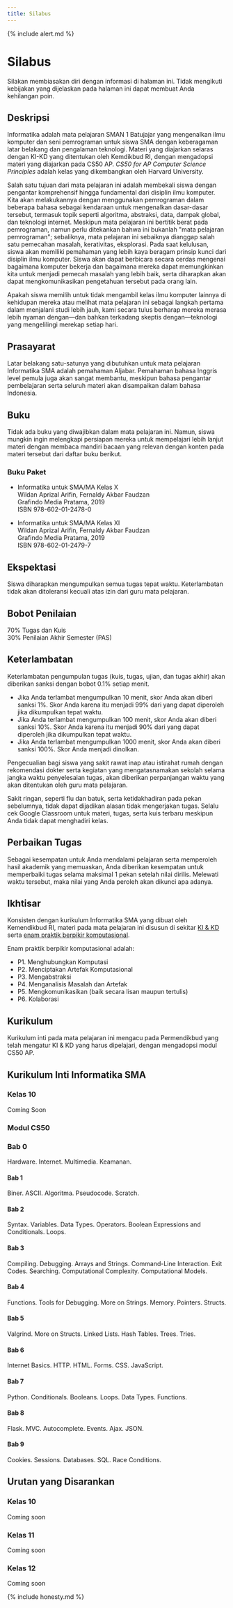 ```yaml
---
title: Silabus
---
```


{% include alert.md %}

# Silabus

Silakan membiasakan diri dengan informasi di halaman ini. Tidak mengikuti kebijakan yang dijelaskan pada halaman ini dapat membuat Anda kehilangan poin.

## Deskripsi

Informatika adalah mata pelajaran SMAN 1 Batujajar yang mengenalkan ilmu komputer dan seni pemrograman untuk siswa SMA dengan keberagaman latar belakang dan pengalaman teknologi. Materi yang diajarkan selaras dengan KI-KD yang ditentukan oleh Kemdikbud RI, dengan mengadopsi materi yang diajarkan pada CS50 AP. _CS50 for AP Computer Science Principles_ adalah kelas yang dikembangkan oleh Harvard University.

Salah satu tujuan dari mata pelajaran ini adalah membekali siswa dengan pengantar komprehensif hingga fundamental dari disiplin ilmu komputer. Kita akan melakukannya dengan menggunakan pemrograman dalam beberapa bahasa sebagai kendaraan untuk mengenalkan dasar-dasar tersebut, termasuk topik seperti algoritma, abstraksi, data, dampak global, dan teknologi internet. Meskipun mata pelajaran ini bertitik berat pada pemrograman, namun perlu ditekankan bahwa ini bukanlah "mata pelajaran pemrograman"; sebaliknya, mata pelajaran ini sebaiknya dianggap salah satu pemecahan masalah, kerativitas, eksplorasi. Pada saat kelulusan, siswa akan memiliki pemahaman yang lebih kaya beragam prinsip kunci dari disiplin ilmu komputer. Siswa akan dapat berbicara secara cerdas mengenai bagaimana komputer bekerja dan bagaimana mereka dapat memungkinkan kita untuk menjadi pemecah masalah yang lebih baik, serta diharapkan akan dapat mengkomunikasikan pengetahuan tersebut pada orang lain.

Apakah siswa memilih untuk tidak mengambil kelas ilmu komputer lainnya di kehidupan mereka atau melihat mata pelajaran ini sebagai langkah pertama dalam menjalani studi lebih jauh, kami secara tulus berharap mereka merasa lebih nyaman dengan—dan bahkan terkadang skeptis dengan—teknologi yang mengelilingi merekap setiap hari.

## Prasayarat

Latar belakang satu-satunya yang dibutuhkan untuk mata pelajaran Informatika SMA adalah pemahaman Aljabar. Pemahaman bahasa Inggris level pemula juga akan sangat membantu, meskipun bahasa pengantar pembelajaran serta seluruh materi akan disampaikan dalam bahasa Indonesia.

## Buku

Tidak ada buku yang diwajibkan dalam mata pelajaran ini. Namun, siswa mungkin ingin melengkapi persiapan mereka untuk mempelajari lebih lanjut materi dengan membaca mandiri bacaan yang relevan dengan konten pada materi tersebut dari daftar buku berikut.

### Buku Paket

* Informatika untuk SMA/MA Kelas X  
Wildan Aprizal Arifin, Fernaldy Akbar Faudzan  
Grafindo Media Pratama, 2019  
ISBN 978-602-01-2478-0

* Informatika untuk SMA/MA Kelas XI  
Wildan Aprizal Arifin, Fernaldy Akbar Faudzan  
Grafindo Media Pratama, 2019  
ISBN 978-602-01-2479-7

## Ekspektasi

Siswa diharapkan mengumpulkan semua tugas tepat waktu. Keterlambatan tidak akan ditoleransi kecuali atas izin dari guru mata pelajaran.

## Bobot Penilaian

70% Tugas dan Kuis  
30% Penilaian Akhir Semester (PAS)

## Keterlambatan

Keterlambatan pengumpulan tugas (kuis, tugas, ujian, dan tugas akhir) akan diberikan sanksi dengan bobot 0.1% setiap menit.

- Jika Anda terlambat mengumpulkan 10 menit, skor Anda akan diberi sanksi 1%. Skor Anda karena itu menjadi 99% dari yang dapat diperoleh jika dikumpulkan tepat waktu.
- Jika Anda terlambat mengumpulkan 100 menit, skor Anda akan diberi sanksi 10%. Skor Anda karena itu menjadi 90% dari yang dapat diperoleh jika dikumpulkan tepat waktu.
- Jika Anda terlambat mengumpulkan 1000 menit, skor Anda akan diberi sanksi 100%. Skor Anda menjadi dinolkan.

Pengecualian bagi siswa yang sakit rawat inap atau istirahat rumah dengan rekomendasi dokter serta kegiatan yang mengatasnamakan sekolah selama jangka waktu penyelesaian tugas, akan diberikan perpanjangan waktu yang akan ditentukan oleh guru mata pelajaran.

Sakit ringan, seperti flu dan batuk, serta ketidakhadiran pada pekan sebelumnya, tidak dapat dijadikan alasan tidak mengerjakan tugas. Selalu cek Google Classroom untuk materi, tugas, serta kuis terbaru meskipun Anda tidak dapat menghadiri kelas.

## Perbaikan Tugas

Sebagai kesempatan untuk Anda mendalami pelajaran serta memperoleh hasil akademik yang memuaskan, Anda diberikan kesempatan untuk memperbaiki tugas selama maksimal 1 pekan setelah nilai dirilis. Melewati waktu tersebut, maka nilai yang Anda peroleh akan dikunci apa adanya.

## Ikhtisar

Konsisten dengan kurikulum Informatika SMA yang dibuat oleh Kemendikbud RI, materi pada mata pelajaran ini disusun di sekitar [KI & KD](http://aren.cs.ui.ac.id/kikd/xkikd.php) serta [enam praktik berpikir komputasional](https://sites.google.com/a/jcu.edu/mt513/resources/cs-principles).

Enam praktik berpikir komputasional adalah:

* P1. Menghubungkan Komputasi
* P2. Menciptakan Artefak Komputasional
* P3. Mengabstraksi
* P4. Menganalisis Masalah dan Artefak
* P5. Mengkomunikasikan (baik secara lisan maupun tertulis)
* P6. Kolaborasi

## Kurikulum

Kurikulum inti pada mata pelajaran ini mengacu pada Permendikbud yang telah mengatur KI & KD yang harus dipelajari, dengan mengadopsi modul CS50 AP.

## Kurikulum Inti Informatika SMA

### Kelas 10

Coming Soon

### Modul CS50

### Bab 0

Hardware. Internet. Multimedia. Keamanan.

#### Bab 1

Biner. ASCII. Algoritma. Pseudocode. Scratch.  

#### Bab 2

Syntax. Variables. Data Types. Operators. Boolean Expressions and Conditionals. Loops.

#### Bab 3

Compiling. Debugging. Arrays and Strings. Command-Line Interaction. Exit Codes. Searching. Computational Complexity. Computational Models.

#### Bab 4

Functions. Tools for Debugging. More on Strings. Memory. Pointers. Structs.

#### Bab 5

Valgrind. More on Structs. Linked Lists. Hash Tables. Trees. Tries.

#### Bab 6

Internet Basics. HTTP. HTML. Forms. CSS. JavaScript.

#### Bab 7

Python. Conditionals. Booleans. Loops. Data Types. Functions.

#### Bab 8

Flask. MVC. Autocomplete. Events. Ajax. JSON.

#### Bab 9

Cookies. Sessions. Databases. SQL. Race Conditions.

## Urutan yang Disarankan

### Kelas 10

Coming soon

### Kelas 11

Coming soon

### Kelas 12

Coming soon

{% include honesty.md %}
